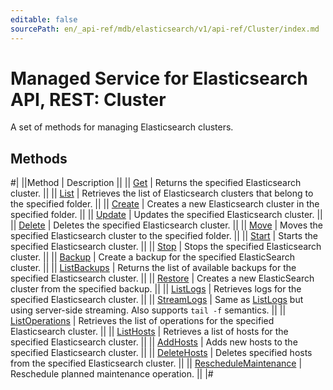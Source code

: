 ```yaml
---
editable: false
sourcePath: en/_api-ref/mdb/elasticsearch/v1/api-ref/Cluster/index.md
---
```


# Managed Service for Elasticsearch API, REST: Cluster

A set of methods for managing Elasticsearch clusters.

## Methods

#|
||Method | Description ||
|| [Get](get.md) | Returns the specified Elasticsearch cluster. ||
|| [List](list.md) | Retrieves the list of Elasticsearch clusters that belong to the specified folder. ||
|| [Create](create.md) | Creates a new Elasticsearch cluster in the specified folder. ||
|| [Update](update.md) | Updates the specified Elasticsearch cluster. ||
|| [Delete](delete.md) | Deletes the specified Elasticsearch cluster. ||
|| [Move](move.md) | Moves the specified Elasticsearch cluster to the specified folder. ||
|| [Start](start.md) | Starts the specified Elasticsearch cluster. ||
|| [Stop](stop.md) | Stops the specified Elasticsearch cluster. ||
|| [Backup](backup.md) | Create a backup for the specified ElasticSearch cluster. ||
|| [ListBackups](listBackups.md) | Returns the list of available backups for the specified Elasticsearch cluster. ||
|| [Restore](restore.md) | Creates a new ElasticSearch cluster from the specified backup. ||
|| [ListLogs](listLogs.md) | Retrieves logs for the specified Elasticsearch cluster. ||
|| [StreamLogs](streamLogs.md) | Same as [ListLogs](#ListLogs) but using server-side streaming. Also supports `tail -f` semantics. ||
|| [ListOperations](listOperations.md) | Retrieves the list of operations for the specified Elasticsearch cluster. ||
|| [ListHosts](listHosts.md) | Retrieves a list of hosts for the specified Elasticsearch cluster. ||
|| [AddHosts](addHosts.md) | Adds new hosts to the specified Elasticsearch cluster. ||
|| [DeleteHosts](deleteHosts.md) | Deletes specified hosts from the specified Elasticsearch cluster. ||
|| [RescheduleMaintenance](rescheduleMaintenance.md) | Reschedule planned maintenance operation. ||
|#